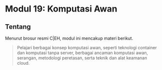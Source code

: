 # Modul 19: Komputasi Awan

## Tentang

Menurut brosur resmi C|EH, modul ini mencakup materi berikut.

> Pelajari berbagai konsep komputasi awan, seperti teknologi container
dan komputasi tanpa server, berbagai ancaman komputasi awan, serangan,
metodologi peretasan, serta teknik dan alat keamanan cloud.
